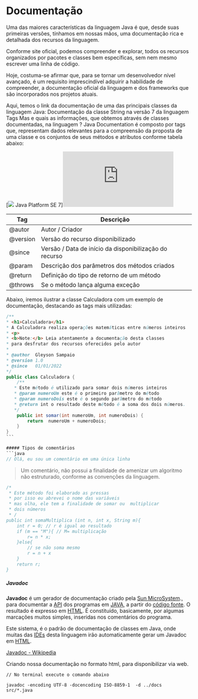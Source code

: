 # Documentação

Uma das maiores características da linguagem Java é que, desde suas primeiras versões, tínhamos em nossas mãos, uma documentação rica e detalhada dos recursos da linguagem.

Conforme site oficial, podemos compreender e explorar, todos os recursos organizados por pacotes e classes bem específicas, sem nem mesmo escrever uma linha de código.

Hoje, costuma-se afirmar que, para se tornar um desenvolvedor nível avançado, é um requisito imprescindível adquirir a habilidade de compreender, a documentação oficial da linguagem e dos frameworks que são incorporados nos projetos atuais.

Aqui, temos o link da documentação de uma das principais classes da linguagem Java:
Documentação da classe String na versão 7 da linguagem
Tags
Mas e quais as informações, que obtemos através de classes documentadas, na linguagem ? Java Documentation é composto por tags que, representam dados relevantes para a compreensão da proposta de uma classe e os conjuntos de seus métodos e atributos conforme tabela abaixo:



[![](https://docs.oracle.com/favicon.ico) Java Platform SE 7]![](https://docs.oracle.com/javase/7/docs/api/java/lang/String.html)

Tag|Descrição
--|--
@autor|Autor / Criador
@version|Versão do recurso disponibilizado
@since|Versão / Data de início da disponibilização do recurso
@param|Descrição dos parâmetros dos métodos criados
@return|Definição do tipo de retorno de um método
@throws|Se o método lança alguma exceção

Abaixo, iremos ilustrar a classe Calculadora com um exemplo de documentação, destacando as tags mais utilizadas:

```java
/**
* <h1>Calculadora</h1>
* A Calculadora realiza operações matemáticas entre números inteiros
* <p>
* <b>Note:</b> Leia atentamente a documentação desta classes
* para desfrutar dos recursos oferecidos pelo autor
*
* @author  Gleyson Sampaio
* @version 1.0
* @since   01/01/2022
*/
public class Calculadora {
    /**
   * Este método é utilizado para somar dois números inteiros
   * @param numeroUm este é o primeiro parâmetro do método
   * @param numeroDois este é o segundo parâmetro do método
   * @return int o resultado deste método é a soma dos dois números.
   */
    public int somar(int numeroUm, int numeroDois) {
        return  numeroUm + numeroDois;
    }
}
​```

##### Tipos de comentários
```java
// Olá, eu sou um comentário em uma única linha
```

> Um comentário, não possui a finalidade de amenizar um algoritmo não estruturado, conforme as convenções da linguagem.

```java
/*
 * Este método foi elaborado as pressas
 * por isso eu abrevei o nome das variáveis
 * mas olha, ele tem a finalidade de somar ou  multiplicar
 * dois números
 * /
public int somaMultiplica (int n, int x, String m){
    int r = 0; // r é igual ao resultado
    if (m == "M"){ // M= multiplicação
        r= n * x;
    }else{
        // se não soma mesmo
        r = n + x
    }
    return r;
}
```

##### Javadoc

**Javadoc** é um gerador de documentação criado pela [Sun MicroSystem](https://pt.wikipedia.org/wiki/Sun_Microsystems)., para documentar a [API](https://pt.wikipedia.org/wiki/API) dos programas em [JAVA](https://pt.wikipedia.org/wiki/Linguagem_de_programa%C3%A7%C3%A3o_Java), a partir do [código fonte](https://pt.wikipedia.org/wiki/C%C3%B3digo-fonte). O resultado é expresso em [HTML](https://pt.wikipedia.org/wiki/HTML). É constituído, basicamente, por algumas marcações muitos simples, inseridas nos comentários do programa.

Este sistema, é o padrão de documentação de classes em Java, onde muitas das [IDEs](https://pt.wikipedia.org/wiki/Ambiente_de_desenvolvimento_integrado) desta linguagem irão automaticamente gerar um Javadoc em [HTML](https://pt.wikipedia.org/wiki/HTML).

[Javadoc - Wikipedia](https://pt.wikipedia.org/wiki/Javadoc)

Criando nossa documentação no formato html, para disponibilizar via web.
```
// No terminal execute o comando abaixo
​
javadoc -encoding UTF-8 -docencoding ISO-8859-1  -d ../docs  src/*.java
```

